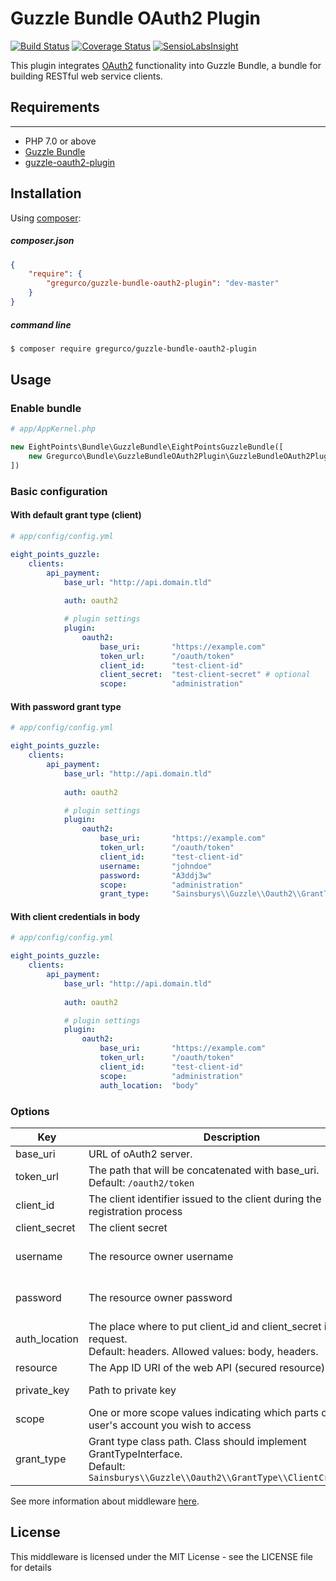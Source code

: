 # Guzzle Bundle OAuth2 Plugin


[![Build Status](https://travis-ci.org/gregurco/GuzzleBundleOAuth2Plugin.svg?branch=master)](https://travis-ci.org/gregurco/GuzzleBundleOAuth2Plugin)
[![Coverage Status](https://coveralls.io/repos/gregurco/GuzzleBundleOAuth2Plugin/badge.svg?branch=master)](https://coveralls.io/r/gregurco/GuzzleBundleOAuth2Plugin)
[![SensioLabsInsight](https://insight.sensiolabs.com/projects/eba4f2e6-2c2a-4e92-85b6-c32ab3ac3aa7/mini.png)](https://insight.sensiolabs.com/projects/eba4f2e6-2c2a-4e92-85b6-c32ab3ac3aa7)

This plugin integrates [OAuth2][1] functionality into Guzzle Bundle, a bundle for building RESTful web service clients.


## Requirements
------------
 - PHP 7.0 or above
 - [Guzzle Bundle][2]
 - [guzzle-oauth2-plugin][3]

 
## Installation
Using [composer][3]:

##### composer.json
``` json
{
    "require": {
        "gregurco/guzzle-bundle-oauth2-plugin": "dev-master"
    }
}
```

##### command line
``` bash
$ composer require gregurco/guzzle-bundle-oauth2-plugin
```

## Usage
### Enable bundle
``` php
# app/AppKernel.php

new EightPoints\Bundle\GuzzleBundle\EightPointsGuzzleBundle([
    new Gregurco\Bundle\GuzzleBundleOAuth2Plugin\GuzzleBundleOAuth2Plugin(),
])
```

### Basic configuration
#### With default grant type (client)
``` yaml
# app/config/config.yml

eight_points_guzzle:
    clients:
        api_payment:
            base_url: "http://api.domain.tld"
            
            auth: oauth2

            # plugin settings
            plugin:
                oauth2:
                    base_uri:       "https://example.com"
                    token_url:      "/oauth/token"
                    client_id:      "test-client-id"
                    client_secret:  "test-client-secret" # optional
                    scope:          "administration"
```

#### With password grant type
``` yaml
# app/config/config.yml

eight_points_guzzle:
    clients:
        api_payment:
            base_url: "http://api.domain.tld"
            
            auth: oauth2

            # plugin settings
            plugin:
                oauth2:
                    base_uri:       "https://example.com"
                    token_url:      "/oauth/token"
                    client_id:      "test-client-id"
                    username:       "johndoe"
                    password:       "A3ddj3w"
                    scope:          "administration"
                    grant_type:     "Sainsburys\\Guzzle\\Oauth2\\GrantType\\PasswordCredentials"
```

#### With client credentials in body
``` yaml
# app/config/config.yml

eight_points_guzzle:
    clients:
        api_payment:
            base_url: "http://api.domain.tld"
            
            auth: oauth2

            # plugin settings
            plugin:
                oauth2:
                    base_uri:       "https://example.com"
                    token_url:      "/oauth/token"
                    client_id:      "test-client-id"
                    scope:          "administration"
                    auth_location:  "body"
```

### Options

| Key | Description | Required | Example |
| --- | --- | --- | --- |
| base_uri | URL of oAuth2 server.| yes | https://example.com |
| token_url | The path that will be concatenated with base_uri. <br/>Default: `/oauth2/token`| no | /oauth/token |
| client_id | The client identifier issued to the client during the registration process | yes | s6BhdRkqt3 |
| client_secret | The client secret | no | 7Fjfp0ZBr1KtDRbnfVdmIw |
| username | The resource owner username | for PasswordCredentials grant type | johndoe |
| password | The resource owner password | for PasswordCredentials grant type | A3ddj3w |
| auth_location | The place where to put client_id and client_secret in auth request. <br/>Default: headers. Allowed values: body, headers. | no | body |
| resource | The App ID URI of the web API (secured resource) | no | https://service.contoso.com/ |
| private_key | Path to private key | for JwtBearer grant type | `"%kernel.root_dir%/path/to/private.key"` |
| scope | One or more scope values indicating which parts of the user's account you wish to access | no | administration |
| grant_type | Grant type class path. Class should implement GrantTypeInterface. <br/> Default: `Sainsburys\\Guzzle\\Oauth2\\GrantType\\ClientCredentials` | no | `Sainsburys\\Guzzle\\Oauth2\\GrantType\\PasswordCredentials`<br/>`Sainsburys\\Guzzle\\Oauth2\\GrantType\\AuthorizationCode`<br/>`Sainsburys\\Guzzle\\Oauth2\\GrantType\\JwtBearer` |

See more information about middleware [here][3].

## License
This middleware is licensed under the MIT License - see the LICENSE file for details

[1]: http://www.xml.com/pub/a/2003/12/17/dive.html
[2]: https://github.com/8p/EightPointsGuzzleBundle
[3]: https://github.com/Sainsburys/guzzle-oauth2-plugin
[4]: https://getcomposer.org/
